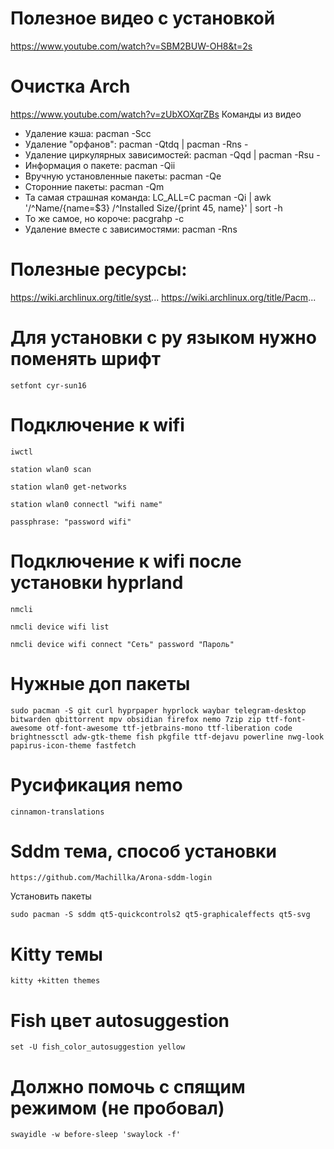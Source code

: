 

# Полезное видео с установкой
https://www.youtube.com/watch?v=SBM2BUW-OH8&t=2s

# Очистка Arch
https://www.youtube.com/watch?v=zUbXOXqrZBs
Команды из видео
- Удаление кэша: pacman -Scc
- Удаление "орфанов": pacman -Qtdq | pacman -Rns -
- Удаление циркулярных зависимостей: pacman -Qqd | pacman -Rsu -
- Информация о пакете: pacman -Qii
- Вручную установленные пакеты: pacman -Qe
- Сторонние пакеты: pacman -Qm
- Та самая страшная команда: LC_ALL=C pacman -Qi | awk '/^Name/{name=$3} /^Installed Size/{print $4$5, name}' | sort -h
- То же самое, но короче: pacgrahp -c
- Удаление вместе с зависимостями: pacman -Rns

# Полезные ресурсы:
https://wiki.archlinux.org/title/syst...
https://wiki.archlinux.org/title/Pacm...



# Для установки с ру языком нужно поменять шрифт

```
setfont cyr-sun16
```

# Подключение к wifi

```
iwctl
```

```
station wlan0 scan
```

```
station wlan0 get-networks
```

```
station wlan0 connectl "wifi name"
```

```
passphrase: "password wifi"
```

# Подключение к wifi после установки hyprland

```
nmcli
```

```
nmcli device wifi list
```

```
nmcli device wifi connect "Сеть" password "Пароль"
```


# Нужные доп пакеты

```
sudo pacman -S git curl hyprpaper hyprlock waybar telegram-desktop bitwarden qbittorrent mpv obsidian firefox nemo 7zip zip ttf-font-awesome otf-font-awesome ttf-jetbrains-mono ttf-liberation code brightnessctl adw-gtk-theme fish pkgfile ttf-dejavu powerline nwg-look papirus-icon-theme fastfetch
```


# Русификация nemo

```
cinnamon-translations
```


# Sddm тема, способ установки

```
https://github.com/Machillka/Arona-sddm-login
```

Установить пакеты

```
sudo pacman -S sddm qt5-quickcontrols2 qt5-graphicaleffects qt5-svg
```

# Kitty темы

```
kitty +kitten themes
```

# Fish цвет autosuggestion

```
set -U fish_color_autosuggestion yellow
```

# Должно помочь с спящим режимом (не пробовал)
```
swayidle -w before-sleep 'swaylock -f'
```
